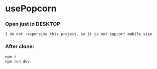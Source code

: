 # usePopcorn

### Open just in DESKTOP
`I do not responsive this project, so it is not support mobile size`

### After clone:

``` bash
npm i
npm run dev
```
